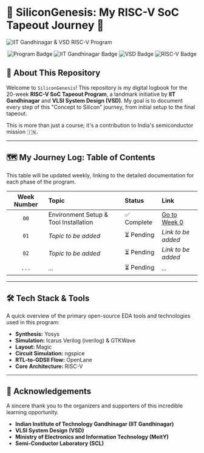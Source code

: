 # 🚀 SiliconGenesis: My RISC-V SoC Tapeout Journey 🚀

![IIT Gandhinagar & VSD RISC-V Program](https://i.imgur.com/uR1F5Qp.png)

<p align="center">
  <img src="https://img.shields.io/badge/Program-RISC--V_SoC_Tapeout-blue" alt="Program Badge">
  <img src="https://img.shields.io/badge/Institution-IIT_Gandhinagar-orange" alt="IIT Gandhinagar Badge">
  <img src="https://img.shields.io/badge/Partner-VSD-green" alt="VSD Badge">
  <img src="https://img.shields.io/badge/Technology-RISC--V-red" alt="RISC-V Badge">
</p>

## 📖 About This Repository

Welcome to `SiliconGenesis`! This repository is my digital logbook for the 20-week **RISC-V SoC Tapeout Program**, a landmark initiative by **IIT Gandhinagar** and **VLSI System Design (VSD)**. My goal is to document every step of this "Concept to Silicon" journey, from initial setup to the final tapeout.

This is more than just a course; it's a contribution to India's semiconductor mission 🇮🇳.

---

## 🗺️ My Journey Log: Table of Contents

This table will be updated weekly, linking to the detailed documentation for each phase of the program.

| Week Number | Topic                                 | Status      | Link                                       |
| :---------: | :------------------------------------ | :---------- | :----------------------------------------- |
|    `00`     | Environment Setup & Tool Installation | ✅ Complete | [Go to Week 0](./Week0/README.md)          |
|    `01`     | *Topic to be added* | ⏳ Pending  | *Link to be added* |
|    `02`     | *Topic to be added* | ⏳ Pending  | *Link to be added* |
|    `...`    | *...* | ⏳ Pending  | *...* |

---

## 🛠️ Tech Stack & Tools

A quick overview of the primary open-source EDA tools and technologies used in this program:

-   **Synthesis:** Yosys
-   **Simulation:** Icarus Verilog (iverilog) & GTKWave
-   **Layout:** Magic
-   **Circuit Simulation:** ngspice
-   **RTL-to-GDSII Flow:** OpenLane
-   **Core Architecture:** RISC-V

---

## 🙏 Acknowledgements

A sincere thank you to the organizers and supporters of this incredible learning opportunity.
-   **Indian Institute of Technology Gandhinagar (IIT Gandhinagar)**
-   **VLSI System Design (VSD)**
-   **Ministry of Electronics and Information Technology (MeitY)**
-   **Semi-Conductor Laboratory (SCL)**
